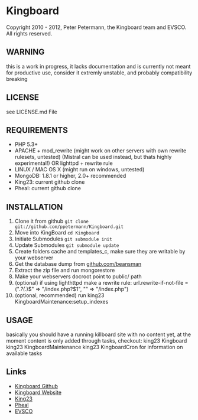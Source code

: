 # Kingboard
Copyright 2010 - 2012, Peter Petermann, the Kingboard team and EVSCO.
All rights reserved.

## WARNING
this is a work in progress, it lacks documentation and is currently
not meant for productive use, consider it extremly unstable, and probably
compatibility breaking

## LICENSE
see LICENSE.md File

## REQUIREMENTS
- PHP 5.3+
- APACHE + mod_rewrite (might work on other servers with own rewrite rulesets, untested) (Mistral can be used instead, but thats highly experimental!) OR lighttpd + rewrite rule
- LINUX / MAC OS X (might run on windows, untested)
- MongoDB: 1.8.1 or higher, 2.0+ recommended
- King23: current github clone
- Pheal: current github clone

## INSTALLATION
1. Clone it from github `git clone git://github.com/ppetermann/Kingboard.git`
2. Move into KingBoard `cd Kingboard`
3. Initiate Submodules `git submodule init`
4. Update Submodules `git submodule update`
5. Create folders cache and templates_c, make sure they are writable  by your webserver
6. Get the database dump from [github.com/beansman](https://github.com/beansman/CCP-Static-Datadump-to-MongoDB)
7. Extract the zip file and run mongorestore <ExtractPath>
8. Make your webservers docroot point to public/ path
9. (optional) if using lighthttpd make a rewrite rule: url.rewrite-if-not-file = (".*\?(.*)$" => "/index.php?$1", "" => "/index.php")
10. (optional, recommended) run king23 KingboardMaintenance:setup_indexes

## USAGE
basically you should have a running killboard site with no content yet,
at the moment content is only added through tasks,
checkout:
king23 Kingboard
king23 KingboardMaintenance
king23 KingboardCron
for information on available tasks

## Links
- [Kingboard Github](https://github.com/ppetermann/Kingboard)
- [Kingboard Website](https://kingboard.3rdpartyeve.net)
- [King23](http://king23.net)
- [Pheal](https://github.com/ppetermann/pheal)
- [EVSCO](http://evsco.net)